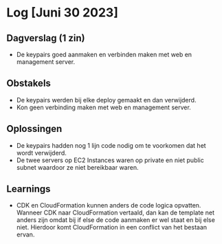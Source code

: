 # Log [Juni 30 2023]


## Dagverslag (1 zin)
- De keypairs goed aanmaken en verbinden maken met web en management server.

## Obstakels
- De keypairs werden bij elke deploy gemaakt en dan verwijderd. 
- Kon geen verbinding maken met web en management server.

## Oplossingen
- De keypairs hadden nog 1 lijn code nodig om te voorkomen dat het wordt verwijderd.
- De twee servers op EC2 Instances waren op private en niet public subnet waardoor ze niet bereikbaar waren.

## Learnings
- CDK en CloudFormation kunnen anders de code logica opvatten. Wanneer CDK naar CloudFormation vertaald, dan kan de template net anders zijn omdat bij if else de code aanmaken er wel staat en bij else niet. Hierdoor komt CloudFormation in een conflict van het bestaan ervan.